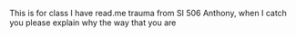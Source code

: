 This is for class
I have read.me trauma from SI 506
Anthony, when I catch you
please explain why the way that you are
